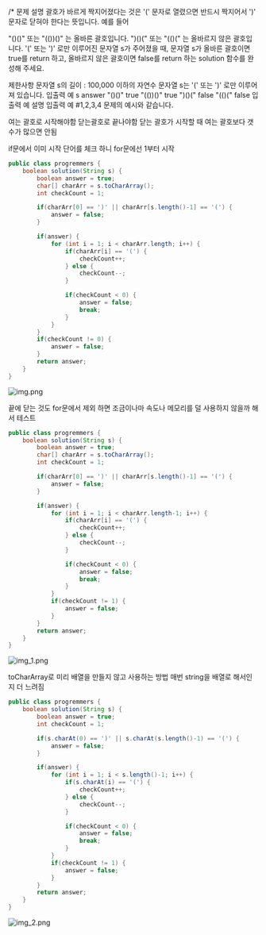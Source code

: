 /*
문제 설명
괄호가 바르게 짝지어졌다는 것은 '(' 문자로 열렸으면 반드시 짝지어서 ')' 문자로 닫혀야 한다는 뜻입니다. 예를 들어

"()()" 또는 "(())()" 는 올바른 괄호입니다.
")()(" 또는 "(()(" 는 올바르지 않은 괄호입니다.
'(' 또는 ')' 로만 이루어진 문자열 s가 주어졌을 때, 문자열 s가 올바른 괄호이면 true를 return 하고, 올바르지 않은 괄호이면 false를 return 하는 solution 함수를 완성해 주세요.

제한사항
문자열 s의 길이 : 100,000 이하의 자연수
문자열 s는 '(' 또는 ')' 로만 이루어져 있습니다.
입출력 예
s	answer
"()()"	true
"(())()"	true
")()("	false
"(()("	false
입출력 예 설명
입출력 예 #1,2,3,4
문제의 예시와 같습니다.

여는 괄호로 시작해야함
닫는괄호로 끝나야함
닫는 괄호가 시작할 때 여는 괄호보다 갯수가 많으면 안됨

if문에서 이미 시작 단어를 체크 하니 for문에선 1부터 시작

```java
public class progremmers {
    boolean solution(String s) {
        boolean answer = true;
        char[] charArr = s.toCharArray();
        int checkCount = 1;

        if(charArr[0] == ')' || charArr[s.length()-1] == '(') {
            answer = false;
        }

        if(answer) {
            for (int i = 1; i < charArr.length; i++) {
                if(charArr[i] == '(') {
                    checkCount++;
                } else {
                    checkCount--;
                }

                if(checkCount < 0) {
                    answer = false;
                    break;
                }
            }
        }
        if(checkCount != 0) {
            answer = false;
        }
        return answer;
    }
}
```
![img.png](img.png)

끝에 닫는 것도 for문에서 제외 하면 조금이나마 속도나 메모리를 덜 사용하지 않을까 해서 테스트
```java
public class progremmers {
    boolean solution(String s) {
        boolean answer = true;
        char[] charArr = s.toCharArray();
        int checkCount = 1;

        if(charArr[0] == ')' || charArr[s.length()-1] == '(') {
            answer = false;
        }

        if(answer) {
            for (int i = 1; i < charArr.length-1; i++) {
                if(charArr[i] == '(') {
                    checkCount++;
                } else {
                    checkCount--;
                }

                if(checkCount < 0) {
                    answer = false;
                    break;
                }
            }
            if(checkCount != 1) {
                answer = false;
            }
        }
        return answer;
    }
}

```
![img_1.png](img_1.png)


toCharArray로 미리 배열을 만들지 않고 사용하는 방법 매번 string을 배열로 해서인지 더 느려짐



```java
public class progremmers {
    boolean solution(String s) {
        boolean answer = true;
        int checkCount = 1;

        if(s.charAt(0) == ')' || s.charAt(s.length()-1) == '(') {
            answer = false;
        }

        if(answer) {
            for (int i = 1; i < s.length()-1; i++) {
                if(s.charAt(i) == '(') {
                    checkCount++;
                } else {
                    checkCount--;
                }

                if(checkCount < 0) {
                    answer = false;
                    break;
                }
            }
            if(checkCount != 1) {
                answer = false;
            }
        }
        return answer;
    }
}

```
![img_2.png](img_2.png)